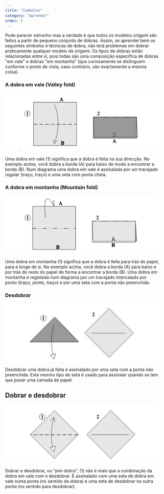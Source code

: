 ```yaml
---
title: "Simbolos"
category: "Aprender"
order: 5
---
```


Pode parecer estranho mas a verdade é que todos os modelos origami são feitos a partir de pequeno conjunto de dobras. Assim, se aprender bem os seguintes símbolos e técnicas de dobra, não terá problemas em dobrar praticamente qualquer modelo de origami. Os tipos de dobras estão relacionadas entre si, pois todas são uma composição específica de dobras "em vale" e dobras "em montanha" (que curiosamente se distinguem conforme o ponto de vista, caso contrário, são exactamente a mesma coisa).

### A dobra em vale (Valley fold)

![valleyfold](../images/img_22a.jpg)

Uma dobra em vale (1) significa que a dobra é feita na sua direcção. No exemplo acima, você dobra a borda (A) para baixo de modo a encontrar a borda (B). Num diagrama uma dobra em vale é assinalada por um tracejado regular (traço, traço) e uma seta com ponta cheia.

### A dobra em montanha (Mountain fold)

![mountainfold](../images/img_22b.jpg)

Uma dobra em montanha (1) significa que a dobra é feita para trás do papel, para a longe de si. No exemplo acima, você dobra a borda (A) para baixo e por trás do resto do papel de forma a encontrar a borda (B). Uma dobra em montanha é registada num diagrama por um tracejado intercalado por ponto (traço, ponto, traço) e por uma seta com a ponta não preenchida.

### Desdobrar

![unfold](../images/img_22c.jpg)

Desdobrar uma dobra já feita é assinalado por uma seta com a ponta não preenchida. Este mesmo tipo de seta é usado para assinalar quando se tem que puxar uma camada de papel.

## Dobrar e desdobrar

![foldAndUnfold](../images/img_22d.jpg)

Dobrar e desdobrar, ou “pré-dobra”, (1) não é mais que a combinação da dobra em vale com o desdobrar. É assinalado com uma seta de dobra em vale numa ponta (no sentido da dobra) e uma seta de desdobrar na outra ponta (no sentido para desdobrar).
